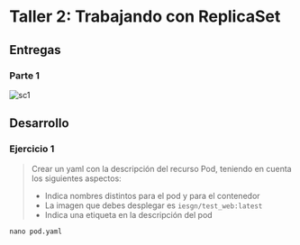 # Taller 2: Trabajando con ReplicaSet

## Entregas

### Parte 1

> 

![sc1]()






## Desarrollo

### Ejercicio 1

> Crear un yaml con la descripción del recurso Pod, teniendo en cuenta los siguientes aspectos:
>
>- Indica nombres distintos para el pod y para el contenedor
>- La imagen que debes desplegar es `iesgn/test_web:latest`
>- Indica una etiqueta en la descripción del pod

```shell
nano pod.yaml
```


